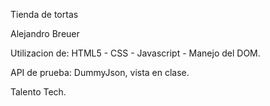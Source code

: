 Tienda de tortas

Alejandro Breuer

Utilizacion de:  HTML5 - CSS - Javascript - Manejo del DOM.

API de prueba: DummyJson, vista en clase.

Talento Tech.